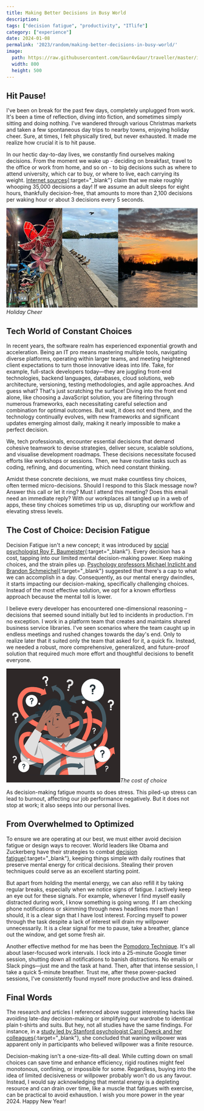 ```yaml
---
title: Making Better Decisions in Busy World
description: 
tags: ["decision fatigue", "productivity", "ITlife"]
category: ["experience"]
date: 2024-01-08
permalink: '2023/random/making-better-decisions-in-busy-world/'
image:
  path: https://raw.githubusercontent.com/Gaur4vGaur/traveller/master/images/random/2024-01-08-making-better-decisions-in-busy-world/cover-image.jpg
  width: 800
  height: 500
---
```


## Hit Pause!
I've been on break for the past few days, completely unplugged from work. It's been a time of reflection, diving into fiction, and sometimes simply sitting and doing nothing. I've wandered through various Christmas markets and taken a few spontaneous day trips to nearby towns, enjoying holiday cheer. Sure, at times, I felt physically tired, but never exhausted. It made me realize how crucial it is to hit pause.


In our hectic day-to-day lives, we constantly find ourselves making decisions. From the moment we wake up - deciding on breakfast, travel to the office or work from home, and so on - to big decisions such as where to attend university, which car to buy, or where to live, each carrying its weight. [Internet sources](https://go.roberts.edu/leadingedge/the-great-choices-of-strategic-leaders){:target="_blank"} claim that we make roughly whooping 35,000 decisions a day! If we assume an adult sleeps for eight hours, thankfully decision-free, that amounts to more than 2,100 decisions per waking hour or about 3 decisions every 5 seconds.

![Holiday Cheer](https://raw.githubusercontent.com/Gaur4vGaur/traveller/master/images/random/2024-01-08-making-better-decisions-in-busy-world/trips.jpg)*Holiday Cheer*


## Tech World of Constant Choices
In recent years, the software realm has experienced exponential growth and acceleration. Being an IT pro means mastering multiple tools, navigating diverse platforms, operating within larger teams, and meeting heightened client expectations to turn those innovative ideas into life. Take, for example, full-stack developers today—they are juggling front-end technologies, backend languages, databases, cloud solutions, web architecture, versioning, testing methodologies, and agile approaches. And guess what? That's just scratching the surface! Diving into the front end alone, like choosing a JavaScript solution, you are filtering through numerous frameworks, each necessitating careful selection and combination for optimal outcomes. But wait, it does not end there, and the technology continually evolves, with new frameworks and significant updates emerging almost daily, making it nearly impossible to make a perfect decision.


We, tech professionals, encounter essential decisions that demand cohesive teamwork to devise strategies, deliver secure, scalable solutions, and visualise development roadmaps. These decisions necessitate focused efforts like workshops or sessions. Then, we have routine tasks such as coding, refining, and documenting, which need constant thinking.


Amidst these concrete decisions, we must make countless tiny choices, often termed micro-decisions. Should I respond to this Slack message now? Answer this call or let it ring? Must I attend this meeting? Does this email need an immediate reply? With our workplaces all tangled up in a web of apps, these tiny choices sometimes trip us up, disrupting our workflow and elevating stress levels.


## The Cost of Choice: Decision Fatigue
Decision Fatigue isn't a new concept; it was introduced by [social psychologist Roy F. Baumeister](https://www.healthline.com/health/decision-fatigue#how-it-works){:target="_blank"}. Every decision has a cost, tapping into our limited mental decision-making power. Keep making choices, and the strain piles up. [Psychology professors Michael Inzlicht and Brandon Schmeichel](https://static1.squarespace.com/static/550b09eae4b0147d03eda40d/t/55272a9de4b0aaacb97d5d21/1428630173096/what-is-ego-depletion.pdf){:target="_blank"} suggested that there's a cap to what we can accomplish in a day. Consequently, as our mental energy dwindles, it starts impacting our decision-making, specifically challenging choices. Instead of the most effective solution, we opt for a known effortless approach because the mental toll is lower.


I believe every developer has encountered one-dimensional reasoning – decisions that seemed sound initially but led to incidents in production. I'm no exception. I work in a platform team that creates and maintains shared business service libraries. I've seen scenarios where the team caught up in endless meetings and rushed changes towards the day's end. Only to realize later that it suited only the team that asked for it, a quick fix. Instead, we needed a robust, more comprehensive, generalized, and future-proof solution that required much more effort and thoughtful decisions to benefit everyone.

![Holiday Cheer](https://raw.githubusercontent.com/Gaur4vGaur/traveller/master/images/random/2024-01-08-making-better-decisions-in-busy-world/Decisionfatigue.gif)*The cost of choice*

As decision-making fatigue mounts so does stress. This piled-up stress can lead to burnout, affecting our job performance negatively. But it does not stop at work; it also seeps into our personal lives.


## From Overwhelmed to Optimized
To ensure we are operating at our best, we must either avoid decision fatigue or design ways to recover. World leaders like Obama and Zuckerberg have their strategies to combat [decision fatigue](https://www.psychologytoday.com/gb/blog/stretching-theory/202309/is-decision-fatigue-real){:target="_blank"}, keeping things simple with daily routines that preserve mental energy for critical decisions. Stealing their proven techniques could serve as an excellent starting point.


But apart from holding the mental energy, we can also refill it by taking regular breaks, especially when we notice signs of fatigue. I actively keep an eye out for these signals. For example, whenever I find myself easily distracted during work, I know something is going wrong. If I am checking phone notifications or skimming through news headlines more than I should, it is a clear sign that I have lost interest. Forcing myself to power through the task despite a lack of interest will drain my willpower unnecessarily. It is a clear signal for me to pause, take a breather, glance out the window, and get some fresh air.


Another effective method for me has been the [Pomodoro Technique](https://en.wikipedia.org/wiki/Pomodoro_Technique). It's all about laser-focused work intervals. I lock into a 25-minute Google timer session, shutting down all notifications to banish distractions. No emails or Slack pings—just me and the task at hand. Then, after that intense session, I take a quick 5-minute breather. Trust me, after these power-packed sessions, I've consistently found myself more productive and less drained.


## Final Words
The research and articles I referenced above suggest interesting hacks like avoiding late-day decision-making or simplifying our wardrobe to identical plain t-shirts and suits. But hey, not all studies have the same findings. For instance, in a [study led by Stanford psychologist Carol Dweck and her colleagues](https://www.pnas.org/doi/full/10.1073/pnas.1313475110#F1){:target="_blank"}, she concluded that waning willpower was apparent only in participants who believed willpower was a finite resource.


Decision-making isn't a one-size-fits-all deal. While cutting down on small choices can save time and enhance efficiency, rigid routines might feel monotonous, confining, or impossible for some. Regardless, buying into the idea of limited decisiveness or willpower probably won't do us any favour. Instead, I would say acknowledging that mental energy is a depleting resource and can drain over time, like a muscle that fatigues with exercise, can be practical to avoid exhaustion. I wish you more power in the year 2024. Happy New Year!
